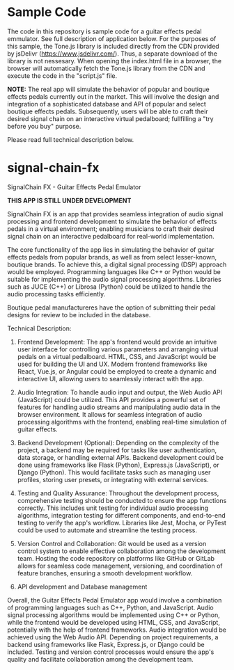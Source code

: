 # Sample Code
The code in this repository is sample code for a guitar effects pedal emmulator. See full description of application below. For the purposes of this sample, the Tone.js library is included directly from the CDN provided by jsDelivr (https://www.jsdelivr.com/). Thus, a separate download of the library is not nessesary. When opening the index.html file in a browser, the browser will automatically fetch the Tone.js library from the CDN and execute the code in the "script.js" file.

**NOTE:** 
The real app will simulate the behavior of popular and boutique effects pedals currently out in the market. This will involve the design and integration of a sophisticated database and API of popular and select boutique effects pedals. Subsequently, users will be able to craft their desired signal chain on an interactive virtual pedalboard; fullfilling a "try before you buy" purpose. 

Please read full technical description below. 


# signal-chain-fx
SignalChain FX - Guitar Effects Pedal Emulator 

**THIS APP IS STILL UNDER DEVELOPMENT**

SignalChain FX is an app that provides seamless integration of audio signal processing and frontend development to simulate the behavior of effects pedals in a virtual environment; enabling musicians to craft their desired signal chain on an interactive pedalboard for real-world implementation.

The core functionality of the app lies in simulating the behavior of guitar effects pedals from popular brands, as well as from select lesser-known, boutique brands. To achieve this, a digital signal processing (DSP) approach would be employed. Programming languages like C++ or Python would be suitable for implementing the audio signal processing algorithms. Libraries such as JUCE (C++) or Librosa (Python) could be utilized to handle the audio processing tasks efficiently.

Boutique pedal manufactureres have the option of submitting their pedal designs for review to be included in the database.

Technical Description:

1. Frontend Development:
The app's frontend would provide an intuitive user interface for controlling various parameters and arranging virtual pedals on a virtual pedalboard. HTML, CSS, and JavaScript would be used for building the UI and UX. Modern frontend frameworks like React, Vue.js, or Angular could be employed to create a dynamic and interactive UI, allowing users to seamlessly interact with the app.

2. Audio Integration: 
To handle audio input and output, the Web Audio API (JavaScript) could be utilized. This API provides a powerful set of features for handling audio streams and manipulating audio data in the browser environment. It allows for seamless integration of audio processing algorithms with the frontend, enabling real-time simulation of guitar effects.

3. Backend Development (Optional): 
Depending on the complexity of the project, a backend may be required for tasks like user authentication, data storage, or handling external APIs. Backend development could be done using frameworks like Flask (Python), Express.js (JavaScript), or Django (Python). This would facilitate tasks such as managing user profiles, storing user presets, or integrating with external services.

4. Testing and Quality Assurance:
Throughout the development process, comprehensive testing should be conducted to ensure the app functions correctly. This includes unit testing for individual audio processing algorithms, integration testing for different components, and end-to-end testing to verify the app's workflow. Libraries like Jest, Mocha, or PyTest could be used to automate and streamline the testing process.

5. Version Control and Collaboration:
Git would be used as a version control system to enable effective collaboration among the development team. Hosting the code repository on platforms like GitHub or GitLab allows for seamless code management, versioning, and coordination of feature branches, ensuring a smooth development workflow.

6. API development and Database management

Overall, the Guitar Effects Pedal Emulator app would involve a combination of programming languages such as C++, Python, and JavaScript. Audio signal processing algorithms would be implemented using C++ or Python, while the frontend would be developed using HTML, CSS, and JavaScript, potentially with the help of frontend frameworks. Audio integration would be achieved using the Web Audio API. Depending on project requirements, a backend using frameworks like Flask, Express.js, or Django could be included. Testing and version control processes would ensure the app's quality and facilitate collaboration among the development team.
